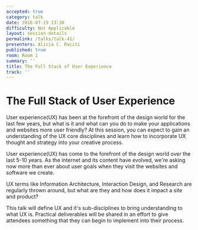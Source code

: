 ```yaml
---
accepted: true
category: talk
date: 2016-07-19 13:30
difficulty: Not Applicable
layout: session-details
permalink: /talks/talk-41/
presenters: Alicia C. Raciti
published: true
room: Room 1
summary: ''
title: The Full Stack of User Experience
track: ''
---
```


# The Full Stack of User Experience

User experience(UX) has been at the forefront of the design world for the last
few years, but what is it and what can you do to make your applications and
websites more user friendly? At this session, you can expect to gain an
understanding of the UX core disciplines and learn how to incorporate UX
thought and strategy into your creative process.

User experience(UX) has come to the forefront of the design world over the
last 5-10 years. As the internet and its content have evolved, we're asking
now more than ever about user goals when they visit the websites and software
we create.

UX terms like Information Architecture, Interaction Design, and Research are
regularly thrown around, but what are they and how does it impact a site and
product?

This talk will define UX and it's sub-disciplines to bring understanding to
what UX is. Practical deliverables will be shared in an effort to give
attendees something that they can begin to implement into their process.